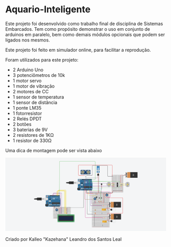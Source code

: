 # Aquario-Inteligente

Este projeto foi desenvolvido como trabalho final de disciplina de Sistemas Embarcados. Tem como propósito demonstrar o uso em conjunto de arduinos em paralelo, bem como demais módulos opcionais que podem ser ligados nos mesmos.

Este projeto foi feito em simulador online, para facilitar a reprodução.

Foram utilizados para este projeto:
<ul>
<li>2 Arduino Uno</li>
<li>3 potenciômetros de 10k</li>
<li>1 motor servo</li>
<li>1 motor de vibração</li>
<li>2 motores de CC</li>
<li>1 sensor de temperatura</li>
<li>1 sensor de distância</li>
<li>1 ponte LM35</li>
<li>1 fotorresistor</li>
<li>2 Relés DPDT</li>
<li>2 botões</li>
<li>3 baterias de 9V</li>
<li>2 resistores de 1KΩ</li>
<li>1 resistor de 330Ω</li>
</ul>

Uma dica de montagem pode ser vista abaixo

<img src="https://github.com/KalleoLeandro/Aquario-Inteligente/blob/master/imagem_aquario.png?raw=true">

Criado por Kalleo "Kazehana" Leandro dos Santos Leal
